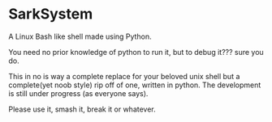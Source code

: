 # SarkSystem
A Linux Bash like shell made using Python.

You need no prior knowledge of python to run it, but to debug it??? sure you do.

This in no is way a complete replace for your beloved unix shell but a complete(yet noob style) rip off of one, written in python.
The development is still under progress (as everyone says).

Please use it, smash it, break it or whatever.
